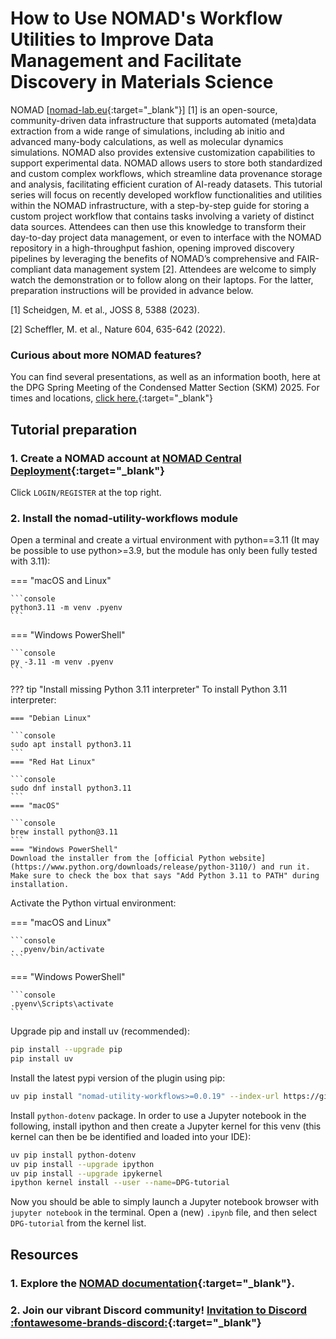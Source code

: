 # How to Use NOMAD's Workflow Utilities to Improve Data Management and Facilitate Discovery in Materials Science

NOMAD [[nomad-lab.eu](nomad-lab.eu){:target="\_blank"}] [1] is an open-source, community-driven data infrastructure that supports automated (meta)data extraction from a wide range of simulations, including ab initio and advanced many-body calculations, as well as molecular dynamics simulations. NOMAD also provides extensive customization capabilities to support experimental data. NOMAD allows users to store both standardized and custom complex workflows, which streamline data provenance storage and analysis, facilitating efficient curation of AI-ready datasets. This tutorial series will focus on recently developed workflow functionalities and utilities within the NOMAD infrastructure, with a step-by-step guide for storing a custom project workflow that contains tasks involving a variety of distinct data sources. Attendees can then use this knowledge to transform their day-to-day project data management, or even to interface with the NOMAD repository in a high-throughput fashion, opening improved discovery pipelines by leveraging the benefits of NOMAD’s comprehensive and FAIR-compliant data management system [2]. Attendees are welcome to simply watch the demonstration or to follow along on their laptops. For the latter, preparation instructions will be provided in advance below.

[1] Scheidgen, M. et al., JOSS 8, 5388 (2023).

[2] Scheffler, M. et al., Nature 604, 635-642 (2022).

### Curious about more NOMAD features?

You can find several presentations, as well as an information booth, here at the DPG Spring Meeting of the Condensed Matter Section (SKM) 2025.
For times and locations, [click here.](https://www.fairmat-nfdi.eu/events/fairmat-contribution-at-the-dpg-spring-meeting-of-the-condensed-matter-section-skm-2025/fairmat-contribution){:target="\_blank"}

## **Tutorial preparation**

### 1. Create a NOMAD account at [NOMAD Central Deployment](https://nomad-lab.eu/prod/v1/gui/about/information){:target="\_blank"}

Click `LOGIN/REGISTER` at the top right.

### 2. Install the nomad-utility-workflows module

Open a terminal and create a virtual environment with python==3.11 (It may be possible to use python>=3.9, but the module has only been fully tested with 3.11):

=== "macOS and Linux"

    ```console
    python3.11 -m venv .pyenv
    ```

=== "Windows PowerShell"

    ```console
    py -3.11 -m venv .pyenv
    ```

??? tip "Install missing Python 3.11 interpreter"
    To install Python 3.11 interpreter:

    === "Debian Linux"

    ```console
    sudo apt install python3.11
    ```
    === "Red Hat Linux"

    ```console
    sudo dnf install python3.11
    ```    
    === "macOS"

    ```console
    brew install python@3.11
    ```
    === "Windows PowerShell"
    Download the installer from the [official Python website](https://www.python.org/downloads/release/python-3110/) and run it. 
    Make sure to check the box that says "Add Python 3.11 to PATH" during installation.

Activate the Python virtual environment:

=== "macOS and Linux"

    ```console
    . .pyenv/bin/activate
    ```

=== "Windows PowerShell"

    ```console
    .pyenv\Scripts\activate
    ```

Upgrade pip and install uv (recommended):

```sh
pip install --upgrade pip
pip install uv
```

Install the latest pypi version of the plugin using pip:

```bash
uv pip install "nomad-utility-workflows>=0.0.19" --index-url https://gitlab.mpcdf.mpg.de/api/v4/projects/2187/packages/pypi/simple
```

Install `python-dotenv` package.
In order to use a Jupyter notebook in the following, install ipython and then create a Jupyter kernel for this venv (this kernel can then be be identified and loaded into your IDE):

```bash
uv pip install python-dotenv
uv pip install --upgrade ipython
uv pip install --upgrade ipykernel
ipython kernel install --user --name=DPG-tutorial
```

<!-- python -m ipykernel install --user --name=DPG-tutorial -->

Now you should be able to simply launch a Jupyter notebook browser with `jupyter notebook` in the terminal.
Open a (new) `.ipynb` file, and then select `DPG-tutorial` from the kernel list.

## **Resources**

### 1. Explore the [NOMAD documentation](https://nomad-lab.eu/prod/v1/docs/){:target="\_blank"}.

### 2. Join our vibrant Discord community! [Invitation to Discord :fontawesome-brands-discord:](https://discord.gg/Gyzx3ukUw8){:target="\_blank"}
